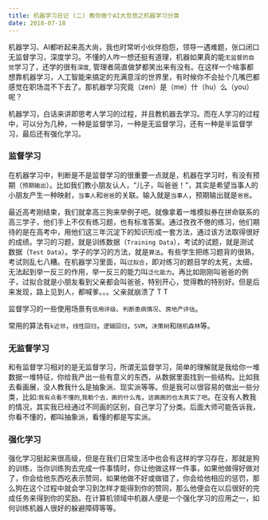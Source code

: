```yaml
---
title: 机器学习日记 (二) 教你做个AI大忽悠之机器学习分类
date: 2018-07-18
---
```


机器学习、AI都听起来高大尚，我也时常听小伙伴抱怨，领导一遇难题，张口闭口无监督学习，深度学习。不懂的人咋一想还挺有道理，机器如果真的能`无监督的自觉`学习了，还学的很有`深度`, 管理者简直做梦都笑出来有没有。在这样一个啥事都想靠机器学习，人工智能来搞定的充满意淫的世界里，有时候你不会扯个几嘴巴都感觉在职场混不下去了。那机器学习究竟（zen）是（me）什（hu）么（you）呢？

<!--more-->

机器学习，白话来讲即思考人学习的过程，并且教机器去学习。而在人学习的过程中，可以分为几种，一种是监督学习，一种是无监督学习，还有一种是半监督学习，最后还有强化学习。

### 监督学习
在机器学习中，判断是不是监督学习的很重要一点就是，机器在学习时，有没有预期（`预期输出`）。比如我们教小朋友认人，“儿子，叫爸爸！”，其实是希望当事人的小朋友产生一种映射，`当事人`和`爸爸`的关联。输入就是`当事人`，预期输出就是`爸爸`。

最近高考刚结束，我们就拿高三狗来举例子吧。就像拿着一堆模拟券在拼命联系的高三学子，他们手上不仅有练习题，也有标准答案。通过孜孜不倦的练习，他们期待的是在高考中，用他们这三年沉淀下的知识形成一套方法，通过该方法取得很好的成绩。学习的习题，就是训练数据（`Training Data`），考试的试题，就是测试数据（`Test Data`）。学子的学习的方法，就是`算法`。有些学生把练习题背的很熟，考试则乱七八糟。在机器学习里面，叫`过拟合`，即对练习的题目学的太死，太细，无法起到举一反三的作用，举一反三的能力叫`泛化能力`。再比如刚刚叫爸爸的例子，过拟合就是小朋友看到父亲都会叫爸爸，特别开心，觉得教的特别好。但是后来发现，路上见到人，都喊爹。。。父亲就崩溃了 T T

监督学习的一些使用场景有`信用评级`、`判断患病情况`、`房地产评估`。

常用的算法有`k近邻`，`线性回归`，`逻辑回归`，`SVM`，`决策树`和`随机森林`等。

### 无监督学习

和有监督学习相对的是无监督学习，所谓无监督学习，简单的理解就是我给你一堆数据一堆特征，你给我产出一些有意义的东西，从数据里面找到一些结构。比如我去看画展，没人教我什么是抽象派、现实派等等。但是我可以很容易的做出一些分类，比如:`我有点看不懂的`,`我勒个去，画的什么鬼`，`这画画的也太真实了吧`。在没有人教我的情况，其实我已经通过不同画的区别，自己学习了分类。后面大师可能告诉我，你看不懂的，都叫抽象派，看懂的都是写实派。


### 强化学习

强化学习挺起来很高级，但是在我们日常生活中也会有这样的学习存在，那就是狗的训练，当你训练狗去完成一件事情时，你让他做这样一件事，如果他做得好做对了，你会给他东西吃表示赞同，如果他做不好或做错了，你会给他相应的惩罚，那么狗在这个过程中就会学习到怎样才能得到你的赞同，那么他便会在以后很好的完成任务来得到你的奖励。在计算机领域中机器人便是一个强化学习的应用之一，如何训练机器人很好的躲避障碍等等。
